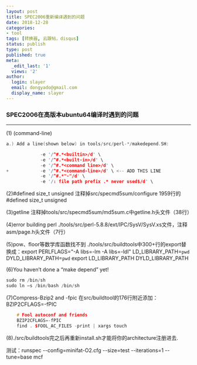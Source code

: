 ```yaml
---
layout: post
title: SPEC2006重新编译遇到的问题
date: 2018-12-28
categories:
- tool
tags: [转换器, 云跟帖，disqus]
status: publish
type: post
published: true
meta:
  _edit_last: '1'
  views: '2'
author:
  login: slayer
  email: dongyado@gmail.com
  display_name: slayer
---
```


### SPEC2006在高版本ubuntu64编译时遇到的问题

---
(1) (command-line)
  
```cpp
a.) Add a line(shown below) in tools/src/perl-*/makedepend.SH:

             -e '/^#.*<builtin>/d' \
             -e '/^#.*<built-in>/d' \
             -e '/^#.*<command line>/d' \
+            -e '/^#.*<command-line>/d' \ <-- ADD THIS LINE
             -e '/^#.*"-"/d' \
             -e '/: file path prefix .* never used$/d' \
```

(2)#defined size_t unsigned
注释掉src/specmd5sum/configure 1959行的#defined size_t unsigned

(3)getline
注释掉tools/src/specmd5sum/md5sum.c中getline.h头文件（38行）

(4)error building perl
./tools/src/perl-5.8.8/ext/IPC/SysV/SysV.xs文件，注释asm/page.h头文件（7行）

(5)pow、floor等数学库函数找不到
./tools/src/buildtools中300+行的export替换成：export PERLFLAGS="-A libs=-lm -A libs=-ldl"
 LD_LIBRARY_PATH=`pwd`
 DYLD_LIBRARY_PATH=`pwd`
 export LD_LIBRARY_PATH DYLD_LIBRARY_PATH

(6)You haven’t done a “make depend” yet!
```cpp
sudo rm /bin/sh
sudo ln –s /bin/bash /bin/sh
```

(7)Compress-Bzip2 and -fpic
在src/buildtool的176行附近添加：BZIP2CFLAGS=-fPIC
```cpp
    # Fool autoconf and friends
    BZIP2CFLAGS=-fPIC
    find . $FOOL_AC_FILES -print | xargs touch
```

(8)./src/buildtools完之后再重新install.sh才能将你的architecture注册进去.

测试：runspec --config=minifat-O2.cfg --size=test --iterations=1 --tune=base mcf



